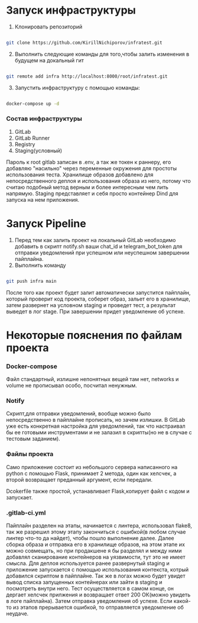 # Запуск инфраструктуры

1. Клонировать репозиторий

```bash

git clone https://github.com/KirillNichiporov/infratest.git

```
   
2. Выполнить следующие команды для того,чтобы залить изменения в будущем на докальный гит

```bash

git remote add infra http://localhost:8000/root/infratest.git

```

3. Запустить инфраструктуру с помощью команды:

```bash

docker-compose up -d 

```
### Состав инфраструктуры

1. GitLab
2. GitLab Runner
3. Registry
4. Staging(условный)

Пароль к root gitlab записан в .env, а так же токен к раннеру, его добавляю "насильно" через переменные окружения для простоты использования теста. Хранилище образов добавлено для непосредственного деплоя и использования образа из него, потому что считаю подобный метод верным и более интересным чем лить напрямую. Staging представляет и себя просто контейнер Dind для запуска на нем приложения.

# Запуск Pipeline

1. Перед тем как залить проект на локальный GitLab необходимо добавить в скрипт notify.sh ваши chat_id и telegram_bot_token для отправки уведомлений при успешном или неуспешном завершении пайплайна.
2. Выполнить команду

```bash

git push infra main

```

После того как проект будет залит автоматически запустится пайплайн, который проверит код проекта, соберет образ, зальет его в хранилище, затем развернет на условном staging  и проведет тест, а результат выведет в лог stage. При завершении придет уведомление об успехе.

# Некоторые пояснения по файлам проекта

### Docker-compose

Файл стандартный, излишне непонятных вещей там нет, networks и volume не прописывал особо, посчитал ненужным.

### Notify

Скрипт,для отправки уведомлений, вообще можно было непосредственно в пайплайне прописать, но зачем излишки. В GitLab уже есть конкретная настройка для уведомлений, так что настраивал бы ее готовыми инструментами и не залазил в скрипты(но не в случае с тестовым заданием).

### Файлы проекта
Само приложение состоит из небольшого сервера написанного на python  с помощью Flask, принимает 2 метода, один как хелсчек, а второй возвращает преданный аргумент, если передали.

Dcokerfile также простой, устанавливает Flask,копирует файл с кодом и запускает.

### .gitlab-ci.yml

Пайплайн разделен на этапы, начинается с линтера, использовал flake8, так же разрешил этому этапу закончиться с ошибкой(в любом случае линтер что-то да найдет), чтобы пошло выполнение далее.
Далее сборка образа и отправка его в хранилище образов, на этом этапе их можно совмещать, но при продакшене я бы разделял и между ними добавлял сканирование контейнеров на уязвимости, тут это не имеет смысла.
Для деплоя используется ранее развернутый staging и приложение запускается с помощью использования контекста, котрый добавился скриптом в пайплайне. Так же в логах можно будет увидет вывод списка запущенных контейнерах или зайти в staging и посмотреть внутри него.
Тест осуществляется в самом конце, он дергает хелсчек прилжения и возвращает ответ 200 ОК(можно увидеть в логе пайплайна). Затем отправка уведомления об успехе.
Если какой-то из этапов прерывается ошибкой, то отправляется уведомление об неудаче.























